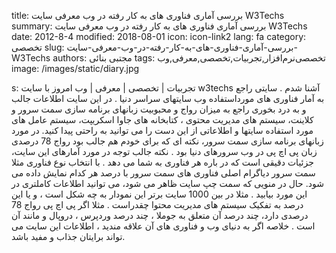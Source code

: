 title: بررسی آماری فناوری های به کار رفته در وب  معرفی سایت W3Techs
summary: بررسی آماری فناوری های به کار رفته در وب  معرفی سایت W3Techs
date: 2012-8-4
modified: 2018-08-01
icon:  icon-link2
lang: fa
category: تخصصی
slug: بررسی-آماری-فناوری-های-به-کار-رفته-در-وب-معرفی-سایت-W3Techs
authors: مجتبی بنائی
tags: تخصصی‌نرم‌افزار,تجربیات,تخصصی,معرفی,وب
image: /images/static/diary.jpg

s: تجربیات | تخصصی | معرفی | وب امروز با سایت w3techs آشنا شدم . سایتی راجع به آمار فناوری های مورداستفاده وب سایتهای سراسر دنیا . در این سایت اطلاعات جالب و به درد بخوری راجع به میزان رواج و محبوبیت زبانهای برنامه سازی سمت سرور و کلاینت، سیستم های مدیریت محتوی ، کتابخانه های جاوا اسکریپت، سیستم عامل های مورد استفاده سایتها و اطلاعاتی از این دست را می توانید به راحتی پیدا کنید.  در مورد زبانهای برنامه سازی سمت سرور، نکته ای که برای خودم هم جالب بود رواج 78 درصدی زبان پی اچ پی در وب سرورهای دنیا بود .  نکته جالب توجه در مورد آمارهای این سایت، جزئیات دقیقی است که در باره هر فناوری به شما می دهد . با انتخاب نوع فناوری مثلا سمت سرور دیاگرام اصلی فناوری های سمت سرور با درصد هر کدام نمایش داده می شود. حال در منویی که سمت چپ سایت ظاهر می شود، می توانید اطلاعات کاملتری در این مورد بیابید . مثلا در بین 1000 سایت برتر این نمودار به چه شکل است ، و یا این درصد به تفکیک سیستم های مدیریت محتوا چقدراست . مثلا اگر پی اچ پی رواج 78 درصدی دارد، چند درصد آن متعلق به جوملا ، چند درصد وردپرس ، دروپال و مانند آن است .  خلاصه اگر به دنیای وب و فناوری های آن علاقه مندید ، اطلاعات این سایت می تواند برایتان جذاب و مفید باشد.